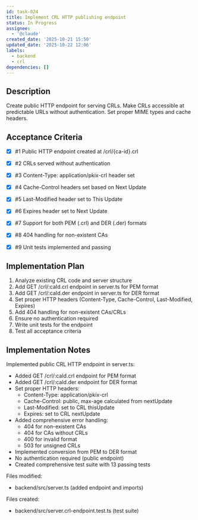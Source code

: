```yaml
---
id: task-024
title: Implement CRL HTTP publishing endpoint
status: In Progress
assignee:
  - '@claude'
created_date: '2025-10-21 15:50'
updated_date: '2025-10-22 12:06'
labels:
  - backend
  - crl
dependencies: []
---
```


## Description

<!-- SECTION:DESCRIPTION:BEGIN -->
Create public HTTP endpoint for serving CRLs. Make CRLs accessible at predictable URLs without authentication. Set proper MIME types and cache headers.
<!-- SECTION:DESCRIPTION:END -->

## Acceptance Criteria
<!-- AC:BEGIN -->
- [x] #1 Public HTTP endpoint created at /crl/{ca-id}.crl
- [x] #2 CRLs served without authentication
- [x] #3 Content-Type: application/pkix-crl header set
- [x] #4 Cache-Control headers set based on Next Update
- [x] #5 Last-Modified header set to This Update
- [x] #6 Expires header set to Next Update
- [x] #7 Support for both PEM (.crl) and DER (.der) formats
- [x] #8 404 handling for non-existent CAs

- [x] #9 Unit tests implemented and passing
<!-- AC:END -->

## Implementation Plan

<!-- SECTION:PLAN:BEGIN -->
1. Analyze existing CRL code and server structure
2. Add GET /crl/:caId.crl endpoint in server.ts for PEM format
3. Add GET /crl/:caId.der endpoint in server.ts for DER format
4. Set proper HTTP headers (Content-Type, Cache-Control, Last-Modified, Expires)
5. Add 404 handling for non-existent CAs/CRLs
6. Ensure no authentication required
7. Write unit tests for the endpoint
8. Test all acceptance criteria
<!-- SECTION:PLAN:END -->

## Implementation Notes

<!-- SECTION:NOTES:BEGIN -->
Implemented public CRL HTTP endpoint in server.ts:

- Added GET /crl/:caId.crl endpoint for PEM format
- Added GET /crl/:caId.der endpoint for DER format
- Set proper HTTP headers:
  - Content-Type: application/pkix-crl
  - Cache-Control: public, max-age calculated from nextUpdate
  - Last-Modified: set to CRL thisUpdate
  - Expires: set to CRL nextUpdate
- Added comprehensive error handling:
  - 404 for non-existent CAs
  - 404 for CAs without CRLs
  - 400 for invalid format
  - 503 for unsigned CRLs
- Implemented conversion from PEM to DER format
- No authentication required (public endpoint)
- Created comprehensive test suite with 13 passing tests

Files modified:
- backend/src/server.ts (added endpoint and imports)

Files created:
- backend/src/server.crl-endpoint.test.ts (test suite)
<!-- SECTION:NOTES:END -->
